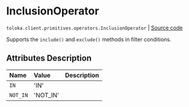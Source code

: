 # InclusionOperator
`toloka.client.primitives.operators.InclusionOperator` | [Source code](https://github.com/Toloka/toloka-kit/blob/v1.2.0.post1/src/client/primitives/operators.py#L53)

Supports the `include()` and `exclude()` methods in filter conditions.

## Attributes Description

| Name | Value | Description |
| :------| :-----------| :----------| 
`IN`|'IN'|
`NOT_IN`|'NOT_IN'|
